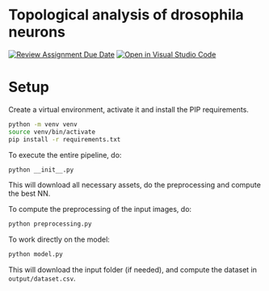 # Topological analysis of drosophila neurons

[![Review Assignment Due Date](https://classroom.github.com/assets/deadline-readme-button-24ddc0f5d75046c5622901739e7c5dd533143b0c8e959d652212380cedb1ea36.svg)](https://classroom.github.com/a/fEFF99tU)
[![Open in Visual Studio Code](https://classroom.github.com/assets/open-in-vscode-718a45dd9cf7e7f842a935f5ebbe5719a5e09af4491e668f4dbf3b35d5cca122.svg)](https://classroom.github.com/online_ide?assignment_repo_id=13088017&assignment_repo_type=AssignmentRepo)

# Setup

Create a virtual environment, activate it and install the PIP requirements.

```bash
python -m venv venv
source venv/bin/activate
pip install -r requirements.txt
```


To execute the entire pipeline, do:
```bash
python __init__.py
```
This will download all necessary assets, do the preprocessing and compute the best NN.

To compute the preprocessing of the input images, do:
```bash
python preprocessing.py
```

To work directly on the model:
```bash
python model.py
```
This will download the input folder (if needed), and compute the dataset in `output/dataset.csv`.